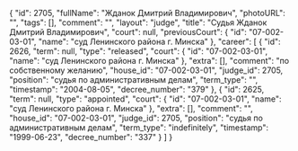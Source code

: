 {
    "id": 2705,
    "fullName": "Жданок Дмитрий Владимирович",
    "photoURL": "",
    "tags": [],
    "comment": "",
    "layout": "judge",
    "title": "Судья Жданок Дмитрий Владимирович",
    "court": null,
    "previousCourt": {
        "id": "07-002-03-01",
        "name": "суд Ленинского района г. Минска"
    },
    "career": [
        {
            "id": 2626,
            "term": null,
            "type": "released",
            "court": {
                "id": "07-002-03-01",
                "name": "суд Ленинского района г. Минска"
            },
            "extra": [],
            "comment": "по собственному желанию",
            "house_id": "07-002-03-01",
            "judge_id": 2705,
            "position": "судья по административным делам",
            "term_type": "",
            "timestamp": "2004-08-05",
            "decree_number": "379"
        },
        {
            "id": 2625,
            "term": null,
            "type": "appointed",
            "court": {
                "id": "07-002-03-01",
                "name": "суд Ленинского района г. Минска"
            },
            "extra": [],
            "comment": "",
            "house_id": "07-002-03-01",
            "judge_id": 2705,
            "position": "судья по административным делам",
            "term_type": "indefinitely",
            "timestamp": "1999-06-23",
            "decree_number": "337"
        }
    ]
}